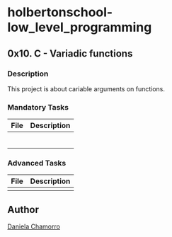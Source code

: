 # holbertonschool-low_level_programming

## 0x10. C - Variadic functions
### Description
This project is about cariable arguments on functions.


### Mandatory Tasks

| File | Description |
| ------ | ------ |
| []() |  |
| []() |  |
| []() |  |
| []() |  |
| []() |  |
| []() |  |

### Advanced Tasks
| File | Description |
| ------ | ------ |
| []() |  |

## Author

[Daniela Chamorro](https://www.linkedin.com/in/daniela-alexandra-chamorro-guerrero-666805a1/)

